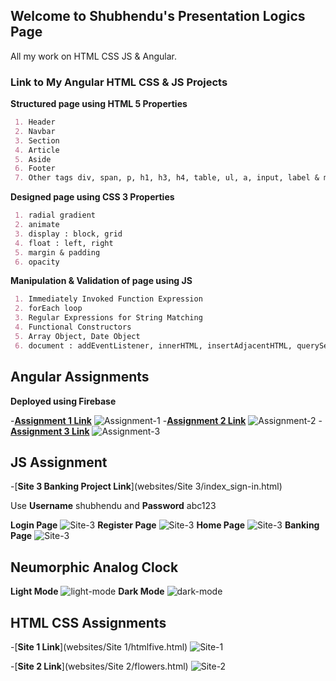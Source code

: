 ## Welcome to Shubhendu's Presentation Logics Page
All my work on HTML CSS JS & Angular. 

### Link to My Angular HTML CSS & JS Projects

**Structured page using HTML 5 Properties**
```markdown
 1. Header
 2. Navbar 
 3. Section
 4. Article 
 5. Aside
 6. Footer
 7. Other tags div, span, p, h1, h3, h4, table, ul, a, input, label & many more 
```
**Designed page using CSS 3 Properties**
```markdown
 1. radial gradient
 2. animate 
 3. display : block, grid
 4. float : left, right
 5. margin & padding
 6. opacity
```
**Manipulation & Validation of page using JS**
```markdown
 1. Immediately Invoked Function Expression
 2. forEach loop
 3. Regular Expressions for String Matching
 4. Functional Constructors
 5. Array Object, Date Object
 6. document : addEventListener, innerHTML, insertAdjacentHTML, querySelector, getElementById, getElementsBy(Class,TagName)
```
## Angular Assignments
 **Deployed using Firebase**
 
-[**Assignment 1 Link**](https://angular-assignment-1.web.app/) 
![Assignment-1](/images/assgn1_1.png)
-[**Assignment 2 Link**](https://angular-assignment-2.web.app/) 
![Assignment-2](/images/Assgn2_1.png)
-[**Assignment 3 Link**](https://angular-assignment-3.web.app/) 
![Assignment-3](/images/assign3_1.png)


## JS Assignment

-[**Site 3 Banking Project Link**](websites/Site 3/index_sign-in.html)

Use **Username** shubhendu and **Password** abc123

**Login Page**
![Site-3](/images/site3_login.png)
**Register Page**
![Site-3](/images/site3_register.png)
**Home Page**
![Site-3](/images/site3_home.png)
**Banking Page**
![Site-3](/images/site3_transactionspage.png)

## Neumorphic Analog Clock

**Light Mode**
![light-mode](/images/light.png)
**Dark Mode**
![dark-mode](/images/dark.png)

## HTML CSS Assignments

-[**Site 1 Link**](websites/Site 1/htmlfive.html) 
![Site-1](/images/website1.png)

-[**Site 2 Link**](websites/Site 2/flowers.html)
![Site-2](/images/site2.png)
